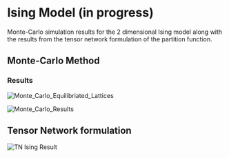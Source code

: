 # Ising Model (in progress)

Monte-Carlo simulation results for the 2 dimensional Ising model along with the results from the tensor network formulation of the partition function.

## Monte-Carlo Method


### Results

![Monte_Carlo_Equilibriated_Lattices](https://user-images.githubusercontent.com/43025445/189493373-4086e11a-47ef-40d2-bd60-900272930892.jpg)

![Monte_Carlo_Results](https://user-images.githubusercontent.com/43025445/189493379-50c35ff5-23d2-42cd-8950-2c57db613098.jpg)

## Tensor Network formulation
![TN Ising Result](https://user-images.githubusercontent.com/43025445/190865191-087e5006-9e8b-4857-9ca6-2cc0391d940b.png)
